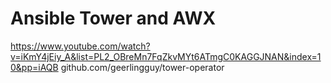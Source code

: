 # Ansible Tower and AWX

https://www.youtube.com/watch?v=iKmY4jEiy_A&list=PL2_OBreMn7FqZkvMYt6ATmgC0KAGGJNAN&index=10&pp=iAQB
github.com/geerlingguy/tower-operator